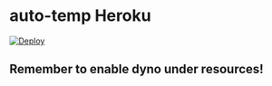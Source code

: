 # auto-temp Heroku

[![Deploy](https://www.herokucdn.com/deploy/button.svg)](https://heroku.com/deploy?template=https://github.com/shohamc1/auto-temp/tree/heroku)

## Remember to enable dyno under resources!
